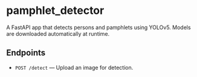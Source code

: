 # pamphlet_detector

A FastAPI app that detects persons and pamphlets using YOLOv5. Models are downloaded automatically at runtime.

## Endpoints

- `POST /detect` — Upload an image for detection.
